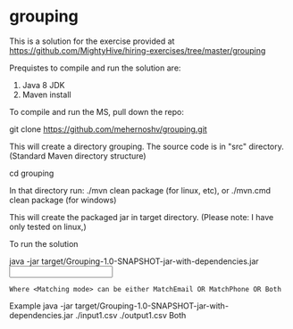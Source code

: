 # grouping

This is a solution for the exercise provided at https://github.com/MightyHive/hiring-exercises/tree/master/grouping

Prequistes to compile and run the solution are:
1) Java 8 JDK
2) Maven install

To compile and run the MS, pull down the repo:

git clone https://github.com/mehernoshv/grouping.git

This will create a directory grouping. The source code is in "src" directory. (Standard Maven directory structure)

cd grouping

In that directory run:
    ./mvn clean package (for linux, etc), or
    ./mvn.cmd clean package (for windows) 

This will create the packaged jar in target directory. (Please note: I have only tested on linux,)

To run the solution

java -jar target/Grouping-1.0-SNAPSHOT-jar-with-dependencies.jar <Input CSV file path> <Output CSV file path> <Matching mode>

	Where <Matching mode> can be either MatchEmail OR MatchPhone OR Both


Example
  java -jar target/Grouping-1.0-SNAPSHOT-jar-with-dependencies.jar ./input1.csv ./output1.csv Both

